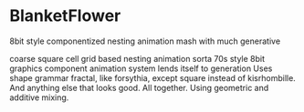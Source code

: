 # BlanketFlower
8bit style componentized nesting animation mash with much generative

coarse square cell grid based nesting animation
sorta 70s style 8bit graphics
component animation system lends itself to generation
Uses shape grammar fractal, like forsythia, except square instead of kisrhombille.
And anything else that looks good. All together. Using geometric and additive mixing.
